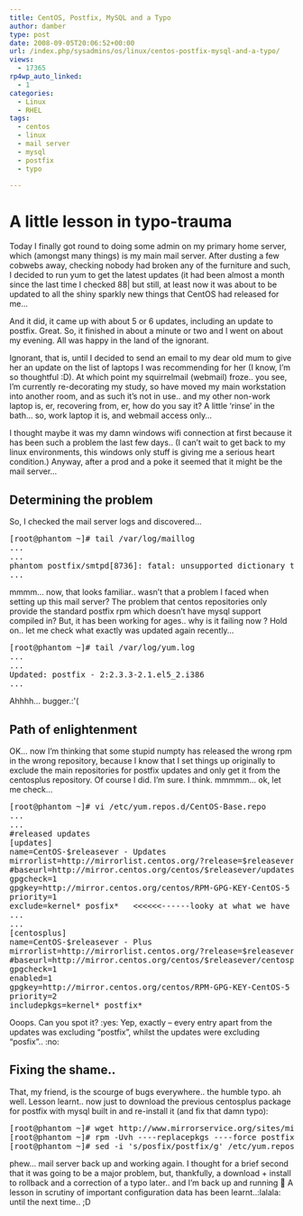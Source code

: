 ```yaml
---
title: CentOS, Postfix, MySQL and a Typo
author: damber
type: post
date: 2008-09-05T20:06:52+00:00
url: /index.php/sysadmins/os/linux/centos-postfix-mysql-and-a-typo/
views:
  - 17365
rp4wp_auto_linked:
  - 1
categories:
  - Linux
  - RHEL
tags:
  - centos
  - linux
  - mail server
  - mysql
  - postfix
  - typo

---
```

# A little lesson in typo-trauma

Today I finally got round to doing some admin on my primary home server, which (amongst many things) is my main mail server. After dusting a few cobwebs away, checking nobody had broken any of the furniture and such, I decided to run yum to get the latest updates (it had been almost a month since the last time I checked 88| but still, at least now it was about to be updated to all the shiny sparkly new things that CentOS had released for me&#8230;

And it did, it came up with about 5 or 6 updates, including an update to postfix. Great. So, it finished in about a minute or two and I went on about my evening. All was happy in the land of the ignorant.

Ignorant, that is, until I decided to send an email to my dear old mum to give her an update on the list of laptops I was recommending for her (I know, I&#8217;m so thoughtful :D). At which point my squirrelmail (webmail) froze.. you see, I&#8217;m currently re-decorating my study, so have moved my main workstation into another room, and as such it&#8217;s not in use.. and my other non-work laptop is, er, recovering from, er, how do you say it? A little &#8216;rinse&#8217; in the bath&#8230; so, work laptop it is, and webmail access only&#8230; 

I thought maybe it was my damn windows wifi connection at first because it has been such a problem the last few days.. (I can&#8217;t wait to get back to my linux environments, this windows only stuff is giving me a serious heart condition.) Anyway, after a prod and a poke it seemed that it might be the mail server&#8230;

## Determining the problem

So, I checked the mail server logs and discovered&#8230;

<pre>[root@phantom ~]# tail /var/log/maillog
...
...
phantom postfix/smtpd[8736]: fatal: unsupported dictionary type: mysql
...</pre>

mmmm&#8230; now, that looks familiar.. wasn&#8217;t that a problem I faced when setting up this mail server? The problem that centos repositories only provide the standard postfix rpm which doesn&#8217;t have mysql support compiled in? But, it has been working for ages.. why is it failing now ? Hold on.. let me check what exactly was updated again recently&#8230;

<pre>[root@phantom ~]# tail /var/log/yum.log
...
...
Updated: postfix - 2:2.3.3-2.1.el5_2.i386
...</pre>

Ahhhh&#8230; bugger.:'(

## Path of enlightenment

OK&#8230; now I&#8217;m thinking that some stupid numpty has released the wrong rpm in the wrong repository, because I know that I set things up originally to exclude the main repositories for postfix updates and only get it from the centosplus repository. Of course I did. I&#8217;m sure. I think. mmmmm&#8230; ok, let me check&#8230;

<pre>[root@phantom ~]# vi /etc/yum.repos.d/CentOS-Base.repo
...
...
#released updates
[updates]
name=CentOS-$releasever - Updates
mirrorlist=http://mirrorlist.centos.org/?release=$releasever&amp;arch=$basearch&amp;repo=updates
#baseurl=http://mirror.centos.org/centos/$releasever/updates/$basearch/
gpgcheck=1
gpgkey=http://mirror.centos.org/centos/RPM-GPG-KEY-CentOS-5
priority=1
exclude=kernel* posfix*   &lt;&lt;&lt;&lt;&lt;&lt;------looky at what we have here..
...
...
[centosplus]
name=CentOS-$releasever - Plus
mirrorlist=http://mirrorlist.centos.org/?release=$releasever&amp;arch=$basearch&amp;repo=centosplus
#baseurl=http://mirror.centos.org/centos/$releasever/centosplus/$basearch/
gpgcheck=1
enabled=1
gpgkey=http://mirror.centos.org/centos/RPM-GPG-KEY-CentOS-5
priority=2
includepkgs=kernel* postfix*</pre>

Ooops. Can you spot it? :yes: Yep, exactly &#8211; every entry apart from the updates was excluding &#8220;postfix&#8221;, whilst the updates were excluding &#8220;posfix&#8221;.. :no: 

## Fixing the shame..

That, my friend, is the scourge of bugs everywhere.. the humble typo. ah well. Lesson learnt.. now just to download the previous centosplus package for postfix with mysql built in and re-install it (and fix that damn typo):

<pre>[root@phantom ~]# wget http://www.mirrorservice.org/sites/mirror.centos.org/5.2/centosplus/i386/RPMS/postfix-2.3.3-2.el5.centos.mysql_pgsql.i386.rpm
[root@phantom ~]# rpm -Uvh ----replacepkgs ----force postfix-2.3.3-2.el5.centos.mysql_pgsql.i386.rpm
[root@phantom ~]# sed -i 's/posfix/postfix/g' /etc/yum.repos.d/CentOS-Base.repo</pre>

phew&#8230; mail server back up and working again. I thought for a brief second that it was going to be a major problem, but, thankfully, a download + install to rollback and a correction of a typo later.. and I&#8217;m back up and running 🙂 A lesson in scrutiny of important configuration data has been learnt..:lalala: until the next time.. ;D